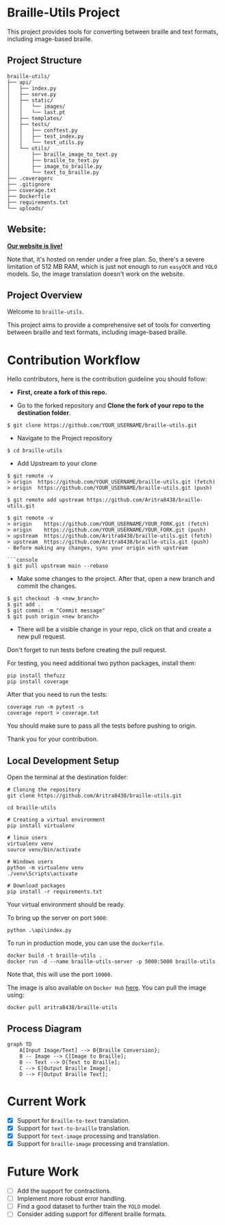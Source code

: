 # Braille-Utils Project

This project provides tools for converting between braille and text formats, including image-based braille.

## Project Structure

```
braille-utils/
├── api/
│   ├── index.py
│   ├── serve.py
│   ├── static/
│   │   └── images/
│   │   └── last.pt
│   ├── templates/
│   ├── tests/
│   │   ├── conftest.py
│   │   ├── test_index.py
│   │   └── test_utils.py
│   └── utils/
│       ├── braille_image_to_text.py
│       ├── braille_to_text.py
│       ├── image_to_braille.py
│       └── text_to_braille.py
├── .coveragerc
├── .gitignore
├── coverage.txt
├── Dockerfile
├── requirements.txt
└── uploads/
```

## Website:
<a href="https://eco-metrics-api.vercel.app/"><strong>Our website is live!</strong></a>

Note that, it's hosted on render under a free plan. So, there's a severe limitation of 512 MB RAM, which is just not enough to run `easyOCR` and `YOLO` models. So, the image translation doesn't work on the website. 
## Project Overview

Welcome to `braille-utils`.

This project aims to provide a comprehensive set of tools for converting between braille and text formats, including image-based braille.


# Contribution Workflow

Hello contributors, here is the contribution guideline you should follow:

- **First, create a fork of this repo.** 

- Go to the forked repository and **Clone the fork of your repo to the destination folder**.
```console
$ git clone https://github.com/YOUR_USERNAME/braille-utils.git
```
- Navigate to the Project repository
```console
$ cd braille-utils
```
- Add Upstream to your clone

```console
$ git remote -v
> origin  https://github.com/YOUR_USERNAME/braille-utils.git (fetch)
> origin  https://github.com/YOUR_USERNAME/braille-utils.git (push)
```
```console
$ git remote add upstream https://github.com/Aritra8438/braille-utils.git
```

```console
$ git remote -v
> origin    https://github.com/YOUR_USERNAME/YOUR_FORK.git (fetch)
> origin    https://github.com/YOUR_USERNAME/YOUR_FORK.git (push)
> upstream  https://github.com/Aritra8438/braille-utils.git (fetch)
> upstream  https://github.com/Aritra8438/braille-utils.git (push)
- Before making any changes, sync your origin with upstream 

```console
$ git pull upstream main --rebase
``` 


- Make some changes to the project. After that, open a new branch and commit the changes.

```console
$ git checkout -b <new_branch>
$ git add .
$ git commit -m "Commit message"
$ git push origin <new branch>
``` 

- There will be a visible change in your repo, click on that and create a new pull request.

Don't forget to run tests before creating the pull request.

For testing, you need additional two python packages, install them:
```console
pip install thefuzz
pip install coverage
```

After that you need to run the tests:
```console
coverage run -m pytest -s
coverage report > coverage.txt
```
You should make sure to pass all the tests before pushing to origin.

Thank you for your contribution.

## Local Development Setup

Open the terminal at the destination folder:

```console
# Cloning the repository
git clone https://github.com/Aritra8438/braille-utils.git

cd braille-utils

# Creating a virtual environment
pip install virtualenv

# linux users
virtualenv venv
source venv/bin/activate

# Windows users
python -m virtualenv venv
./venv\Scripts\activate

# Download packages
pip install -r requirements.txt 
```

Your virtual environment should be ready.

To bring up the server on port `5000`:
```console
python .\api\index.py
```

To run in production mode, you can use the `dockerfile`.
```console
docker build -t braille-utils .
docker run -d --name braille-utils-server -p 5000:5000 braille-utils 
```
Note that, this will use the port `10000`.

The image is also available on `Docker Hub` [here](https://hub.docker.com/r/aritra8438/braille-utils).
You can pull the image using:
```console
docker pull aritra8438/braille-utils
```

## Process Diagram

```mermaid
graph TD
    A[Input Image/Text] --> B{Braille Conversion};
    B -- Image --> C[Image to Braille];
    B -- Text --> D[Text to Braille];
    C --> E[Output Braille Image];
    D --> F[Output Braille Text];
```

# Current Work
- [x] Support for `Braille-to-text` translation.
- [x] Support for `text-to-braille` translation.
- [x] Support for `text-image` processing and translation.
- [x] Support for `braille-image` processing and translation.

# Future Work
- [ ] Add the support for contractions.
- [ ] Implement more robust error handling.
- [ ] Find a good dataset to further train the `YOLO` model.
- [ ] Consider adding support for different braille formats.

